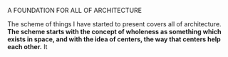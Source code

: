 A FOUNDATION FOR ALL OF ARCHITECTURE

The scheme of things I have started to present covers all of architecture. **The scheme starts with the concept of wholeness as something which exists in space, and with the idea of centers, the way that centers help each other.** It